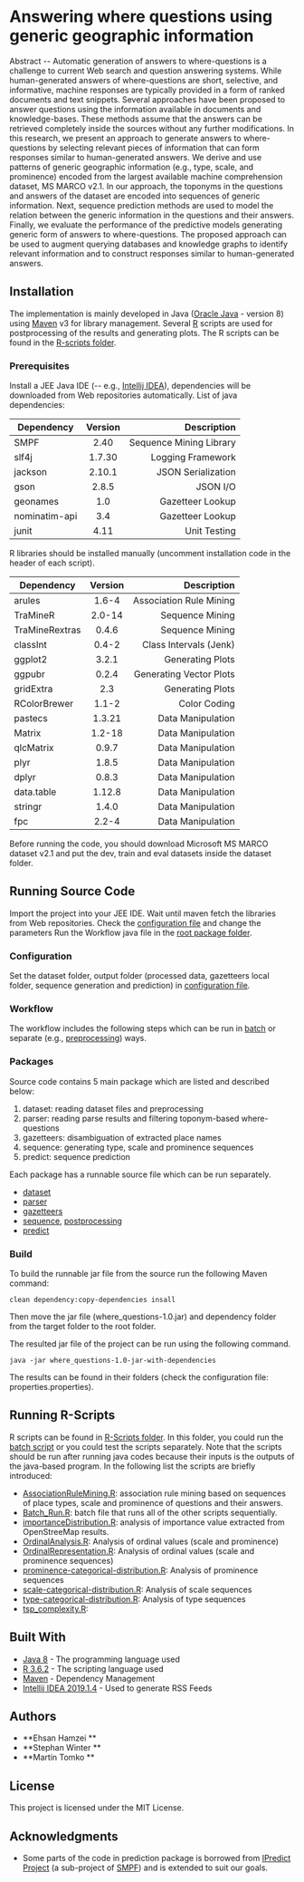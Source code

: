 # Answering where questions using generic geographic information
Abstract -- Automatic generation of answers to where-questions is a challenge to current Web search and question answering systems. While human-generated answers of where-questions are short, selective, and informative, machine responses are typically provided in a form of ranked documents and text snippets. Several approaches have been proposed to answer questions using the information available in documents and knowledge-bases. These methods assume that the answers can be retrieved completely inside the sources without any further modifications. In this research, we present an approach to generate answers to where-questions by selecting relevant pieces of information that can form responses similar to human-generated answers. We derive and use patterns of generic geographic information (e.g., type, scale, and prominence) encoded from the largest available machine comprehension dataset, MS MARCO v2.1. In our approach, the toponyms in the questions and answers of the dataset are encoded into sequences of generic information. Next, sequence prediction methods are used to model the relation between the generic information in the questions and their answers. Finally, we evaluate the performance of the predictive models generating generic form of answers to where-questions. The proposed approach can be used to augment querying databases and knowledge graphs to identify relevant information and to construct responses similar to human-generated answers.

## Installation
The implementation is mainly developed in Java ([Oracle Java](https://www.oracle.com/technetwork/java/javase/downloads/index.html) - version 8) using [Maven](https://maven.apache.org/download.cgi) v3 for library management.
Several [R](https://www.r-project.org/) scripts are used for postprocessing of the results and generating plots. The R scripts can be found in the [R-scripts folder](R-scripts).
### Prerequisites
Install a JEE Java IDE (-- e.g., [Intellij IDEA](https://www.jetbrains.com/idea/download/)), dependencies will be downloaded from Web repositories automatically.
List of java dependencies:

| Dependency        | Version           | Description  |
| ------------- |:-------------:| -----:|
| SMPF      | 2.40 | Sequence Mining Library |
| slf4j      | 1.7.30 | Logging Framework |
| jackson      | 2.10.1      |   JSON Serialization |
| gson | 2.8.5     |    JSON I/O |
| geonames | 1.0     |    Gazetteer Lookup |
| nominatim-api | 3.4     |    Gazetteer Lookup |
| junit | 4.11    |   Unit Testing |

R libraries should be installed manually (uncomment installation code in the header of each script).

| Dependency        | Version           | Description  |
| ------------- |:-------------:| -----:|
| arules      | 1.6-4 | Association Rule Mining |
| TraMineR      | 2.0-14 | Sequence Mining |
| TraMineRextras      | 0.4.6 | Sequence Mining |
| classInt      | 0.4-2 | Class Intervals (Jenk) |
| ggplot2      | 3.2.1 | Generating Plots |
| ggpubr      | 0.2.4 | Generating Vector Plots |
| gridExtra      | 2.3 | Generating Plots |
| RColorBrewer      | 1.1-2 | Color Coding |
| pastecs      | 1.3.21 | Data Manipulation |
| Matrix      | 1.2-18 | Data Manipulation |
| qlcMatrix      | 0.9.7      |   Data Manipulation |
| plyr      | 1.8.5 | Data Manipulation |
| dplyr      | 0.8.3 | Data Manipulation |
| data.table      | 1.12.8 | Data Manipulation |
| stringr      | 1.4.0 | Data Manipulation |
| fpc      | 2.2-4 | Data Manipulation |

Before running the code, you should download Microsoft MS MARCO dataset v2.1 and put the dev, train and eval datasets inside the dataset folder.
## Running Source Code
Import the project into your JEE IDE. Wait until maven fetch the libraries from Web repositories.
Check the [configuration file](src/main/resources/properties.properties) and change the parameters
Run the Workflow java file in the [root package folder](src/main/java/anonymous/).

### Configuration

Set the dataset folder, output folder (processed data, gazetteers local folder, sequence generation and prediction) in [configuration file](src/main/resources/properties.properties). 

### Workflow

The workflow includes the following steps which can be run in [batch](src/main/java/anonymous/Workflow.java) or separate (e.g., [preprocessing](src/main/java/anonymous/dataset/Analyze.java)) ways.


### Packages
Source code contains 5 main package which are listed and described below:
1. dataset: reading dataset files and preprocessing
2. parser: reading parse results and filtering toponym-based where-questions
3. gazetteers: disambiguation of extracted place names 
4. sequence: generating type, scale and prominence sequences
5. predict: sequence prediction 

Each package has a runnable source file which can be run separately.
* [dataset](src/main/java/anonymous/dataset/Analyze.java)
* [parser](src/main/java/anonymous/gazetteers/geonames/Analyze.java)
* [gazetteers](src/main/java/anonymous/gazetteers/osm/Analyze.java) 
* [sequence](src/main/java/anonymous/sequence/Analyze.java), [postprocessing](src/main/java/anonymous/sequence/PostProcessing.java)
* [predict](src/main/java/anonymous/predict/ipredict/controllers/PredictionWorkflowController.java)

### Build
To build the runnable jar file from the source run the following Maven command:


```
clean dependency:copy-dependencies insall
```

Then move the jar file (where_questions-1.0.jar) and dependency folder from the target folder to the root folder.

The resulted jar file of the project can be run using the following command.


```
java -jar where_questions-1.0-jar-with-dependencies
```

The results can be found in their folders (check the configuration file: properties.properties).


## Running R-Scripts
R scripts can be found in [R-Scripts folder](R-scripts). In this folder, you could run the [batch script](R-scripts/Batch_Run.R) or you could test the scripts separately. Note that the scripts should be run after running java codes because their inputs is the outputs of the java-based program. In the following list the scripts are briefly introduced:

* [AssociationRuleMining.R](R-scripts/AssociationRuleMining.R): association rule mining based on sequences of place types, scale and prominence of questions and their answers.
* [Batch_Run.R](R-scripts/Batch_Run.R): batch file that runs all of the other scripts sequentially.
* [importanceDistribution.R](R-scripts/importanceDistribution.R): analysis of importance value extracted from OpenStreeMap results.
* [OrdinalAnalysis.R](R-scripts/OrdinalAnalysis.R): Analysis of ordinal values (scale and prominence)
* [OrdinalRepresentation.R](R-scripts/OrdinalRepresentation.R): Analysis of ordinal values (scale and prominence sequences)
* [prominence-categorical-distribution.R](R-scripts/prominence-categorical-distribution.R): Analysis of prominence sequences
* [scale-categorical-distribution.R](R-scripts/scale-categorical-distribution.R): Analysis of scale sequences
* [type-categorical-distribution.R](R-scripts/type-categorical-distribution.R): Analysis of type sequences
* [tsp_complexity.R](R-scripts/tsp_complexity.R):

## Built With

* [Java 8](https://www.oracle.com/technetwork/java/javase/downloads/index.html) - The programming language used
* [R 3.6.2](https://www.r-project.org/) - The scripting language used
* [Maven](https://maven.apache.org/) - Dependency Management
* [Intellij IDEA 2019.1.4](https://www.jetbrains.com/idea/download/) - Used to generate RSS Feeds


## Authors

* **Ehsan Hamzei ** 
* **Stephan Winter **
* **Martin Tomko **

## License

This project is licensed under the MIT License.

## Acknowledgments

* Some parts of the code in prediction package is borrowed from [IPredict Project](https://github.com/tedgueniche/IPredict) (a sub-project of [SMPF](https://www.philippe-fournier-viger.com/spmf/)) and is extended to suit our goals.
